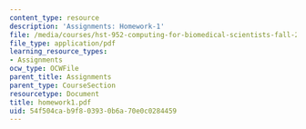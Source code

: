 ```yaml
---
content_type: resource
description: 'Assignments: Homework-1'
file: /media/courses/hst-952-computing-for-biomedical-scientists-fall-2002/54f504cab9f803930b6a70e0c0284459_homework1.pdf
file_type: application/pdf
learning_resource_types:
- Assignments
ocw_type: OCWFile
parent_title: Assignments
parent_type: CourseSection
resourcetype: Document
title: homework1.pdf
uid: 54f504ca-b9f8-0393-0b6a-70e0c0284459
---
```

